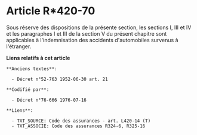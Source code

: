 # Article R*420-70

Sous réserve des dispositions de la présente section, les sections I, III et IV et les paragraphes I et III de la section V
du présent chapitre sont applicables à l'indemnisation des accidents d'automobiles survenus à l'étranger.

**Liens relatifs à cet article**

	**Anciens textes**:

	  - Décret n°52-763 1952-06-30 art. 21

	**Codifié par**:

	  - Décret n°76-666 1976-07-16

	**Liens**:

	  - TXT_SOURCE: Code des assurances - art. L420-14 (T)
	  - TXT_ASSOCIE: Code des assurances R324-6, R325-16
